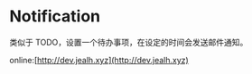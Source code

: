 # Notification

类似于 TODO，设置一个待办事项，在设定的时间会发送邮件通知。

online:[http://dev.jealh.xyz](http://dev.jealh.xyz)
